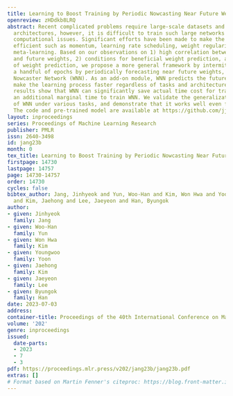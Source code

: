 ```yaml
---
title: Learning to Boost Training by Periodic Nowcasting Near Future Weights
openreview: zHDdkb8LRQ
abstract: Recent complicated problems require large-scale datasets and complex model
  architectures, however, it is difficult to train such large networks due to high
  computational issues. Significant efforts have been made to make the training more
  efficient such as momentum, learning rate scheduling, weight regularization, and
  meta-learning. Based on our observations on 1) high correlation between past eights
  and future weights, 2) conditions for beneficial weight prediction, and 3) feasibility
  of weight prediction, we propose a more general framework by intermittently skipping
  a handful of epochs by periodically forecasting near future weights, i.e., a Weight
  Nowcaster Network (WNN). As an add-on module, WNN predicts the future weights to
  make the learning process faster regardless of tasks and architectures. Experimental
  results show that WNN can significantly save actual time cost for training with
  an additional marginal time to train WNN. We validate the generalization capability
  of WNN under various tasks, and demonstrate that it works well even for unseen tasks.
  The code and pre-trained model are available at https://github.com/jjh6297/WNN.
layout: inproceedings
series: Proceedings of Machine Learning Research
publisher: PMLR
issn: 2640-3498
id: jang23b
month: 0
tex_title: Learning to Boost Training by Periodic Nowcasting Near Future Weights
firstpage: 14730
lastpage: 14757
page: 14730-14757
order: 14730
cycles: false
bibtex_author: Jang, Jinhyeok and Yun, Woo-Han and Kim, Won Hwa and Yoon, Youngwoo
  and Kim, Jaehong and Lee, Jaeyeon and Han, Byungok
author:
- given: Jinhyeok
  family: Jang
- given: Woo-Han
  family: Yun
- given: Won Hwa
  family: Kim
- given: Youngwoo
  family: Yoon
- given: Jaehong
  family: Kim
- given: Jaeyeon
  family: Lee
- given: Byungok
  family: Han
date: 2023-07-03
address: 
container-title: Proceedings of the 40th International Conference on Machine Learning
volume: '202'
genre: inproceedings
issued:
  date-parts:
  - 2023
  - 7
  - 3
pdf: https://proceedings.mlr.press/v202/jang23b/jang23b.pdf
extras: []
# Format based on Martin Fenner's citeproc: https://blog.front-matter.io/posts/citeproc-yaml-for-bibliographies/
---
```

